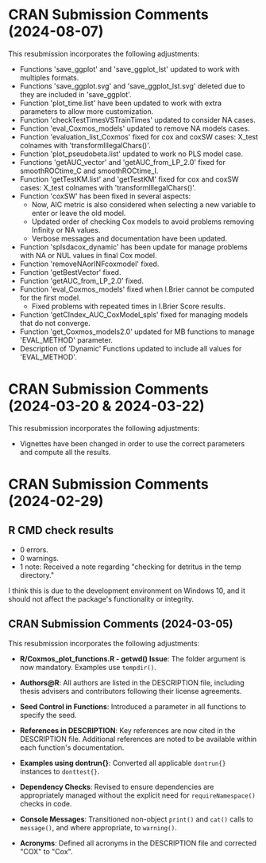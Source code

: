 # CRAN Submission Comments (2024-08-07)
This resubmission incorporates the following adjustments:

- Functions 'save_ggplot' and 'save_ggplot_lst' updated to work with multiples formats.
- Functions 'save_ggplot.svg' and 'save_ggplot_lst.svg' deleted due to they are included in 'save_ggplot'.
- Function 'plot_time.list' have been updated to work with extra parameters to allow more customization.
- Function 'checkTestTimesVSTrainTimes' updated to consider NA cases.
- Function 'eval_Coxmos_models' updated to remove NA models cases.
- Function 'evaluation_list_Coxmos' fixed for cox and coxSW cases: X_test colnames with 'transformIllegalChars()'.
- Function 'plot_pseudobeta.list' updated to work no PLS model case.
- Functions 'getAUC_vector' and 'getAUC_from_LP_2.0' fixed for smoothROCtime_C and smoothROCtime_I.
- Function 'getTestKM.list' and 'getTestKM' fixed for cox and coxSW cases: X_test colnames with 'transformIllegalChars()'.
- Function 'coxSW' has been fixed in several aspects:
  - Now, AIC metric is also considered when selecting a new variable to enter or leave the old model.
  - Updated order of checking Cox models to avoid problems removing Infinity or NA values.
  - Verbose messages and documentation have been updated.
- Function 'splsdacox_dynamic' has been update for manage problems with NA or NUL values in final Cox model.
- Function 'removeNAorINFcoxmodel' fixed.
- Function 'getBestVector' fixed.
- Function 'getAUC_from_LP_2.0' fixed.
- Function 'eval_Coxmos_models' fixed when I.Brier cannot be computed for the first model.
  - Fixed problems with repeated times in I.Brier Score results.
- Function 'getCIndex_AUC_CoxModel_spls' fixed for managing models that do not converge.
- Function 'get_Coxmos_models2.0' updated for MB functions to manage 'EVAL_METHOD' parameter.
- Description of 'Dynamic' Functions updated to include all values for 'EVAL_METHOD'.

# CRAN Submission Comments (2024-03-20 & 2024-03-22)
This resubmission incorporates the following adjustments:

- Vignettes have been changed in order to use the correct parameters and compute all the results.

# CRAN Submission Comments (2024-02-29)

## R CMD check results
- 0 errors.
- 0 warnings.
- 1 note: Received a note regarding "checking for detritus in the temp directory." 

I think this is due to the development environment on Windows 10, and it should not affect the package's functionality or integrity.

## CRAN Submission Comments  (2024-03-05)
This resubmission incorporates the following adjustments:

- **R/Coxmos_plot_functions.R - getwd() Issue**: The folder argument is now mandatory. Examples use `tempdir()`.

- **Authors@R**: All authors are listed in the DESCRIPTION file, including thesis advisers and contributors following their license agreements.

- **Seed Control in Functions**: Introduced a parameter in all functions to specify the seed.

- **References in DESCRIPTION**: Key references are now cited in the DESCRIPTION file. Additional references are noted to be available within each function's documentation.

- **Examples using dontrun{}**: Converted all applicable `dontrun{}` instances to `donttest{}`.

- **Dependency Checks**: Revised to ensure dependencies are appropriately managed without the explicit need for `requireNamespace()` checks in code.

- **Console Messages**: Transitioned non-object `print()` and `cat()` calls to `message()`, and where appropriate, to `warning()`.

- **Acronyms**: Defined all acronyms in the DESCRIPTION file and corrected "COX" to "Cox".

